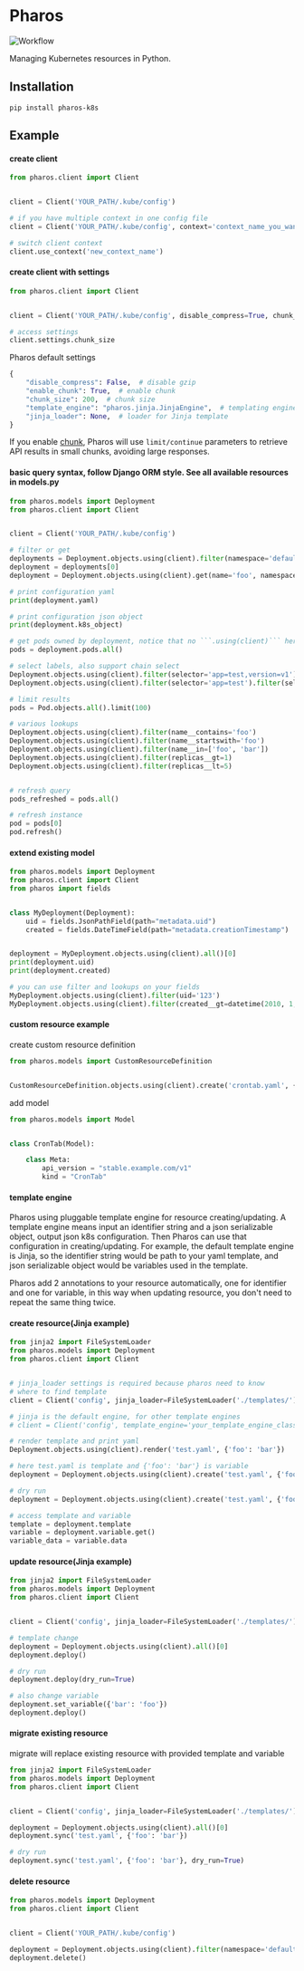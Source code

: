 # Pharos

![Workflow](https://github.com/Yiling-J/pharos/actions/workflows/main.yaml/badge.svg)

Managing Kubernetes resources in Python.


## Installation

```
pip install pharos-k8s
```

## Example

#### create client

```python
from pharos.client import Client


client = Client('YOUR_PATH/.kube/config')

# if you have multiple context in one config file
client = Client('YOUR_PATH/.kube/config', context='context_name_you_want')

# switch client context
client.use_context('new_context_name')

```

#### create client with settings

```python
from pharos.client import Client


client = Client('YOUR_PATH/.kube/config', disable_compress=True, chunk_size=500)

# access settings
client.settings.chunk_size

```

Pharos default settings

```python
{
    "disable_compress": False,  # disable gzip
    "enable_chunk": True,  # enable chunk
    "chunk_size": 200,  # chunk size
    "template_engine": "pharos.jinja.JinjaEngine",  # templating engine
    "jinja_loader": None,  # loader for Jinja template
}

```

If you enable [chunk](https://kubernetes.io/docs/reference/using-api/api-concepts/#retrieving-large-results-sets-in-chunks), Pharos will use `limit/continue` parameters to retrieve API results in small chunks, avoiding large responses.


#### basic query syntax, follow Django ORM style. See all available resources in models.py

```python
from pharos.models import Deployment
from pharos.client import Client


client = Client('YOUR_PATH/.kube/config')

# filter or get
deployments = Deployment.objects.using(client).filter(namespace='default')
deployment = deployments[0]
deployment = Deployment.objects.using(client).get(name='foo', namespace='default')

# print configuration yaml
print(deployment.yaml)

# print configuration json object
print(deployment.k8s_object)

# get pods owned by deployment, notice that no ```.using(client)``` here
pods = deployment.pods.all()

# select labels, also support chain select
Deployment.objects.using(client).filter(selector='app=test,version=v1')
Deployment.objects.using(client).filter(selector='app=test').filter(selector='version=v1')

# limit results
pods = Pod.objects.all().limit(100)

# various lookups
Deployment.objects.using(client).filter(name__contains='foo')
Deployment.objects.using(client).filter(name__startswith='foo')
Deployment.objects.using(client).filter(name__in=['foo', 'bar'])
Deployment.objects.using(client).filter(replicas__gt=1)
Deployment.objects.using(client).filter(replicas__lt=5)


# refresh query
pods_refreshed = pods.all()

# refresh instance
pod = pods[0]
pod.refresh()

```

#### extend existing model

```python
from pharos.models import Deployment
from pharos.client import Client
from pharos import fields


class MyDeployment(Deployment):
    uid = fields.JsonPathField(path="metadata.uid")
    created = fields.DateTimeField(path="metadata.creationTimestamp")


deployment = MyDeployment.objects.using(client).all()[0]
print(deployment.uid)
print(deployment.created)

# you can use filter and lookups on your fields
MyDeployment.objects.using(client).filter(uid='123')
MyDeployment.objects.using(client).filter(created__gt=datetime(2010, 1, 1, tzinfo=timezone.utc))

```

#### custom resource example

create custom resource definition
```python
from pharos.models import CustomResourceDefinition


CustomResourceDefinition.objects.using(client).create('crontab.yaml', {})

```

add model
```python
from pharos.models import Model


class CronTab(Model):

    class Meta:
        api_version = "stable.example.com/v1"
        kind = "CronTab"

```

#### template engine
Pharos using pluggable template engine for resource creating/updating. A template engine means
input an identifier string and a json serializable object, output json k8s configuration.
Then Pharos can use that configuration in creating/updating.
For example, the default template engine is Jinja, so the identifier string would be path to your yaml
template, and json serializable object would be variables used in the template.

Pharos add 2 annotations to your resource automatically, one for identifier and one for variable, in
this way when updating resource, you don't need to repeat the same thing twice.


#### create resource(Jinja example)

```python
from jinja2 import FileSystemLoader
from pharos.models import Deployment
from pharos.client import Client


# jinja_loader settings is required because pharos need to know
# where to find template
client = Client('config', jinja_loader=FileSystemLoader('./templates/'))

# jinja is the default engine, for other template engines
# client = Client('config', template_engine='your_template_engine_class')

# render template and print yaml
Deployment.objects.using(client).render('test.yaml', {'foo': 'bar'})

# here test.yaml is template and {'foo': 'bar'} is variable
deployment = Deployment.objects.using(client).create('test.yaml', {'foo': 'bar'})

# dry run
deployment = Deployment.objects.using(client).create('test.yaml', {'foo': 'bar'}, dry_run=True)

# access template and variable
template = deployment.template
variable = deployment.variable.get()
variable_data = variable.data

```

#### update resource(Jinja example)

```python
from jinja2 import FileSystemLoader
from pharos.models import Deployment
from pharos.client import Client


client = Client('config', jinja_loader=FileSystemLoader('./templates/'))

# template change
deployment = Deployment.objects.using(client).all()[0]
deployment.deploy()

# dry run
deployment.deploy(dry_run=True)

# also change variable
deployment.set_variable({'bar': 'foo'})
deployment.deploy()

```

#### migrate existing resource
migrate will replace existing resource with provided template and variable

```python
from jinja2 import FileSystemLoader
from pharos.models import Deployment
from pharos.client import Client


client = Client('config', jinja_loader=FileSystemLoader('./templates/'))

deployment = Deployment.objects.using(client).all()[0]
deployment.sync('test.yaml', {'foo': 'bar'})

# dry run
deployment.sync('test.yaml', {'foo': 'bar'}, dry_run=True)

```


#### delete resource

```python
from pharos.models import Deployment
from pharos.client import Client


client = Client('YOUR_PATH/.kube/config')

deployment = Deployment.objects.using(client).filter(namespace='default')[0]
deployment.delete()

```
